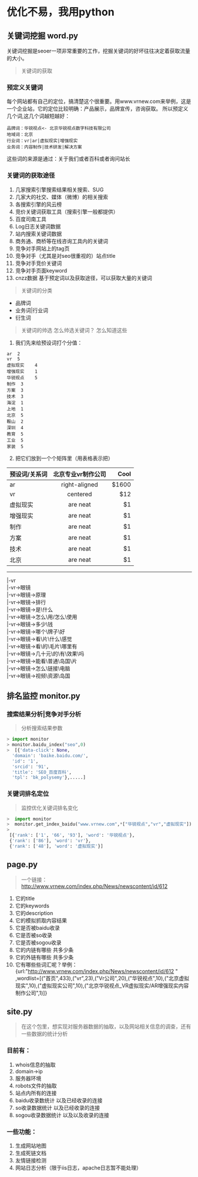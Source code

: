 # 优化不易，我用python
## 关键词挖掘 word.py
关键词挖掘是seoer一项非常重要的工作，挖掘关键词的好坏往往决定着获取流量的大小。
> 关键词的获取
### 预定义关键词 
每个网站都有自己的定位，搞清楚这个很重要。用www.vrnew.com来举例，这是一个企业站，它的定位比较明确：产品展示，品牌宣传，咨询获取。
所以预定义几个词,这几个词越短越好：
```                      
品牌词：华锐视点<- 北京华锐视点数字科技有限公司       
地域词：北京                       
行业词：vr|ar|虚拟现实|增强现实                     
业务词：内容制作|技术研发|解决方案 
```                     
这些词的来源是通过：关于我们或者百科或者询问站长 
### 关键词的获取途径 
1. 几家搜索引擎搜索结果相关搜索、SUG
2. 几家大的社交、媒体（微博）的相关搜索
3. 各搜索引擎的风云榜
4. 竞价关键词获取工具（搜索引擎一般都提供）
5. 百度司南工具
6. Log日志关键词数据
7. 站内搜索关键词数据
8. 商务通、商桥等在线咨询工具内的关键词
9. 竞争对手网站上的tag页
10. 竞争对手（尤其是对seo很重视的）站点title
11. 竞争对手竞价关键词
12. 竞争对手页面keyword
13. cnzz数据
基于预定词以及获取途径，可以获取大量的关键词

> 关键词的分类
+ 品牌词
+ 业务词|行业词
+ 衍生词

> 关键词的帅选
怎么帅选关键词？
怎么知道这些
1. 我们先来给预设词打个分值：
```
ar	2
vr	5
虚拟现实	4
增强现实	1
华锐视点	5
制作	3
方案	3
技术	3
海淀	1
上地	1
北京	5
鞍山	2
深圳	4
教育	5
工业	5
家装	5

```
2. 把它们放到一个个矩阵里（用表格表示把）

| 预设词/关系词  | 北京专业vr制作公司 | Cool  |
| ------------- |:-------------:| -----:|
| ar       | right-aligned | $1600 |
| vr       | centered      |   $12 |
| 虚拟现实 | are neat      |    $1 |
| 增强现实 | are neat      |    $1 |
| 制作	 | are neat      |    $1 |
| 方案 | are neat      |    $1 |
| 技术 | are neat      |    $1 |
| 北京 | are neat      |    $1 |


***
|-vr   
|-vr->眼镜 	  
|-vr->眼镜->原理   
|-vr->眼镜->排行     
|-vr->眼镜->是\什么		    
|-vr->眼镜->怎么\用/怎么\使用                                   	      
|-vr->眼镜->多少\钱		   
|-vr->眼镜->哪个\牌子\好    
|-vr->眼镜->看\片\什么\感觉    
|-vr->眼镜->看\的\毛片\哪里有             
|-vr->眼镜->几十元\的\有\效果\吗                      
|-vr->眼镜->能看\普通\岛国\片                  
|-vr->眼镜->怎么\链接\电脑                                        
|-vr->眼镜->视频\资源\岛国   

## 排名监控 monitor.py

### 搜索结果分析|竞争对手分析
> 分析搜索结果参数
``` python
> import monitor
> monitor.baidu_index("seo",0)
>  [{'data-click': None,
  'domain': 'baike.baidu.com/',
  'id': '1',
  'srcid': '91',
  'title': 'SEO_百度百科',
  'tpl': 'bk_polysemy'},.....]
```
### 关键词排名定位 
> 监控优化关键词排名变化
``` python
>  import monitor
>  monitor.get_index_baidu("www.vrnew.com",*["华锐视点","vr","虚拟现实"])
> 
 [{'rank': ['1', '66', '93'], 'word': '华锐视点'},
 {'rank': ['86'], 'word': 'vr'},
 {'rank': ['48'], 'word': '虚拟现实'}]
```
## page.py
> 一个链接：http://www.vrnew.com/index.php/News/newscontent/id/612
1. 它的title
2. 它的keywords
3. 它的description
4. 它的模拟抓取内容结果
5. 它是否被baidu收录
6. 它是否被so收录
7. 它是否被sogou收录
8. 它的内链有哪些 共多少条
9. 它的外链有哪些 共多少条
10. 它有哪些些词汇呢？举例：{url:"http://www.vrnew.com/index.php/News/newscontent/id/612 " ,wordlist=[("首页",433),("vr",23),("Vr公司",20),("华锐视点",10),("北京虚拟现实",10),("虚拟现实公司",10),("北京华锐视点_VR虚拟现实/AR增强现实内容制作公司",1)]}

## site.py
>在这个包里，想实现对服务器数据的抽取，以及网站相关信息的调查，还有一些数据的统计分析                       
### 目前有：                                   
1. whois信息的抽取                         
2. domain->ip    
3. 服务器环境
4. robots文件的抽取
5. 站点内所有的连接
6. baidu收录数统计 以及已经收录的连接
7. so收录数据统计 以及已经收录的连接
8. sogou收录数据统计 以及以及收录的连接
### 一些功能：    
1. 生成网站地图
2. 生成死链文档
3. 友情链接检测
4. 网站日志分析（限于iis日志，apache日志暂不能处理）

